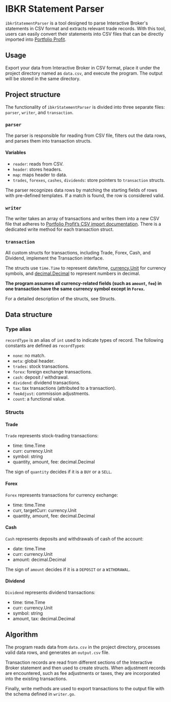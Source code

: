 # IBKR Statement Parser

`ibkrStatementParser` is a tool designed to parse Interactive Broker's statements in CSV format and extracts relevant trade records. With this tool, users can easily convert their statements into CSV files that can be directly imported into [Portfolio Profit](https://portfolioprofit.app/).

## Usage

Export your data from Interactive Broker in CSV format, place it under the project directory named as `data.csv`, and execute the program. The output will be stored in the same directory.

## Project structure

The functionality of `ibkrStatementParser` is divided into three separate files: `parser`, `writer`, and `transaction`.

### `parser`

The parser is responsible for reading from CSV file, filters out the data rows, and parses them into transaction structs.

#### Variables

- `reader`: reads from CSV.
- `header`: stores headers.
- `map`: maps header to data.
- `trades`, `forexes`, `cashes`, `dividends`: store pointers to `transaction` structs.

The parser recognizes data rows by matching the starting fields of rows with pre-defined templates. If a match is found, the row is considered valid.

### `writer`

The writer takes an array of transactions and writes them into a new CSV file that adheres to [Portfolio Profit’s CSV import documentation](https://portfolioprofit.app/docs/import/csv). There is a dedicated write method for each transaction struct.

### `transaction`

All custom structs for transactions, including Trade, Forex, Cash, and Dividend, implement the Transaction interface.

The structs use `time.Time` to represent date/time, [currency.Unit](https://pkg.go.dev/golang.org/x/text/currency) for currency symbols, and [decimal.Decimal](https://pkg.go.dev/github.com/shopspring/decimal) to represent numbers in decimal.

**The program assumes all currency-related fields (such as `amount`, `fee`) in one transaction have the same currency symbol except in `Forex`.**

For a detailed description of the structs, see Structs.

## Data structure

### Type alias

`recordType` is an alias of `int` used to indicate types of record. The following constants are defined as `recordType`s:

- `none`: no match.
- `meta`: global header.
- `trades`: stock transactions.
- `forex`: foreign exchange transactions.
- `cash`: deposit / withdrawal.
- `dividend`: dividend transactions.
- `tax`: tax transactions (attributed to a transaction).
- `feeAdjust`: commission adjustments.
- `count`: a functional value.

### Structs

#### Trade

`Trade` represents stock-trading transactions:

- time: time.Time
- curr: currency.Unit
- symbol: string
- quantity, amount, fee: decimal.Decimal

The sign of `quantity` decides if it is a `BUY` or a `SELL`.

#### Forex

`Forex` represents transactions for currency exchange:

- time: time.Time
- curr, targetCurr: currency.Unit
- quantity, amount, fee: decimal.Decimal

#### Cash

`Cash` represents deposits and withdrawals of cash of the account:

- date: time.Time
- curr: currency.Unit
- amount: decimal.Decimal

The sign of `amount` decides if it is a `DEPOSIT` or a `WITHDRAWAL`.

#### Dividend

`Dividend` represents dividend transactions:

- time: time.Time
- curr: currency.Unit
- symbol: string
- amount, tax: decimal.Decimal

## Algorithm

The program reads data from `data.csv` in the project directory, processes valid data rows, and generates an `output.csv` file.

Transaction records are read from different sections of the Interactive Broker statement and then used to create structs. When adjustment records are encountered, such as fee adjustments or taxes, they are incorporated into the existing transactions.

Finally, write methods are used to export transactions to the output file with the schema defined in `writer.go`.
